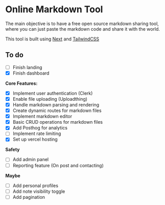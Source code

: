 # Online Markdown Tool

The main objective is to have a free open source markdown sharing tool, where you can just paste the markdown code and share it with the world.

This tool is built using [Next](https://https://nextjs.org/) and [TailwindCSS](https://tailwindcss.com/)

## To do

- [ ] Finish landing
- [x] Finish dashboard

**Core Features:**

- [x] Implement user authentication (Clerk)
- [x] Enable file uploading (Uploadthing)
- [x] Handle markdown parsing and rendering
- [x] Create dynamic routes for markdown files
- [x] Implement markdown editor
- [x] Basic CRUD operations for markdown files
- [x] Add Posthog for analytics
- [ ] Implement rate limiting
- [x] Set up vercel hosting

**Safety**

- [ ] Add admin panel
- [ ] Reporting feature (On post and contacting)

**Maybe**

- [ ] Add personal profiles
- [ ] Add note visibility toggle
- [ ] Add pagination
